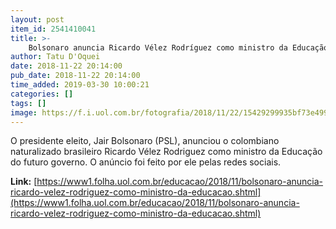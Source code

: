 ```yaml
---
layout: post
item_id: 2541410041
title: >-
    Bolsonaro anuncia Ricardo Vélez Rodríguez como ministro da Educação
author: Tatu D'Oquei
date: 2018-11-22 20:14:00
pub_date: 2018-11-22 20:14:00
time_added: 2019-03-30 10:00:21
categories: []
tags: []
image: https://f.i.uol.com.br/fotografia/2018/11/22/15429299935bf73e4999f38_1542929993_3x2_md.jpg
---
```


O presidente eleito, Jair Bolsonaro (PSL), anunciou o colombiano naturalizado brasileiro Ricardo Vélez Rodriguez como ministro da Educação do futuro governo. O anúncio foi feito por ele pelas redes sociais.

**Link:** [https://www1.folha.uol.com.br/educacao/2018/11/bolsonaro-anuncia-ricardo-velez-rodriguez-como-ministro-da-educacao.shtml](https://www1.folha.uol.com.br/educacao/2018/11/bolsonaro-anuncia-ricardo-velez-rodriguez-como-ministro-da-educacao.shtml)

